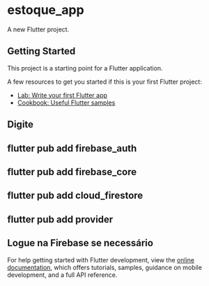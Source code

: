 # estoque_app

A new Flutter project.

## Getting Started

This project is a starting point for a Flutter application.

A few resources to get you started if this is your first Flutter project:

- [Lab: Write your first Flutter app](https://docs.flutter.dev/get-started/codelab)
- [Cookbook: Useful Flutter samples](https://docs.flutter.dev/cookbook)


## Digite
## flutter pub add firebase_auth
## flutter pub add firebase_core
## flutter pub add cloud_firestore
## flutter pub add provider
## Logue na Firebase se necessário

For help getting started with Flutter development, view the
[online documentation](https://docs.flutter.dev/), which offers tutorials,
samples, guidance on mobile development, and a full API reference.

